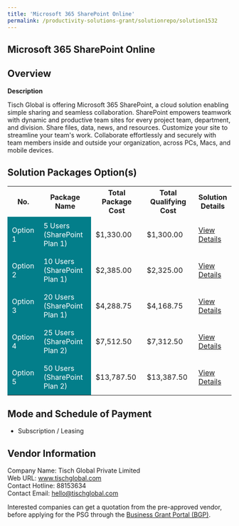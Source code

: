 ```yaml
---
title: 'Microsoft 365 SharePoint Online'
permalink: /productivity-solutions-grant/solutionrepo/solution1532
---
```


## Microsoft 365 SharePoint Online

## Overview

**Description**

Tisch Global is offering Microsoft 365 SharePoint, a cloud solution enabling simple sharing and seamless collaboration. SharePoint empowers teamwork with dynamic and productive team sites for every project team, department, and division. Share files, data, news, and resources. Customize your site to streamline your team's work. Collaborate effortlessly and securely with team members inside and outside your organization, across PCs, Macs, and mobile devices.

## Solution Packages Option(s)

<table>
<tr>
<th><b>No.</b></th>
<th><b>Package Name</b></th>
<th><b>Total Package Cost</b></th>
<th><b>Total Qualifying Cost</b></th>
<th><b>Solution Details</b></th>
</tr>
<tr>
<td style='padding: 10px; background-color: #037E8A; color: #FFFFFF;'>Option 1</td>
<td style='padding: 10px; background-color: #037E8A; color: #FFFFFF;'>5 Users (SharePoint Plan 1)</td>
<td style='padding: 10px;'>$1,330.00</td>
<td style='padding: 10px;'>$1,300.00</td>
<td style='padding: 10px;'><a href='/images/psg/Tisch_Global_Microsoft_07092023_Desensitised_Annex_3_Part1.pdf' target='_blank'>View Details</a></td>
</tr>
<tr>
<td style='padding: 10px; background-color: #037E8A; color: #FFFFFF;'>Option 2</td>
<td style='padding: 10px; background-color: #037E8A; color: #FFFFFF;'>10 Users (SharePoint Plan 1)</td>
<td style='padding: 10px;'>$2,385.00</td>
<td style='padding: 10px;'>$2,325.00</td>
<td style='padding: 10px;'><a href='/images/psg/Tisch_Global_Microsoft_07092023_Desensitised_Annex_3_Part2.pdf' target='_blank'>View Details</a></td>
</tr>
<tr>
<td style='padding: 10px; background-color: #037E8A; color: #FFFFFF;'>Option 3</td>
<td style='padding: 10px; background-color: #037E8A; color: #FFFFFF;'>20 Users (SharePoint Plan 1)</td>
<td style='padding: 10px;'>$4,288.75</td>
<td style='padding: 10px;'>$4,168.75</td>
<td style='padding: 10px;'><a href='/images/psg/Tisch_Global_Microsoft_07092023_Desensitised_Annex_3_Part3.pdf' target='_blank'>View Details</a></td>
</tr>
<tr>
<td style='padding: 10px; background-color: #037E8A; color: #FFFFFF;'>Option 4</td>
<td style='padding: 10px; background-color: #037E8A; color: #FFFFFF;'>25 Users (SharePoint Plan 2)</td>
<td style='padding: 10px;'>$7,512.50</td>
<td style='padding: 10px;'>$7,312.50</td>
<td style='padding: 10px;'><a href='/images/psg/Tisch_Global_Microsoft_07092023_Desensitised_Annex_3_Part4.pdf' target='_blank'>View Details</a></td>
</tr>
<tr>
<td style='padding: 10px; background-color: #037E8A; color: #FFFFFF;'>Option 5</td>
<td style='padding: 10px; background-color: #037E8A; color: #FFFFFF;'>50 Users (SharePoint Plan 2)</td>
<td style='padding: 10px;'>$13,787.50</td>
<td style='padding: 10px;'>$13,387.50</td>
<td style='padding: 10px;'><a href='/images/psg/Tisch_Global_Microsoft_07092023_Desensitised_Annex_3_Part5.pdf' target='_blank'>View Details</a></td>
</tr>
</table>

## Mode and Schedule of Payment

 - Subscription / Leasing

## Vendor Information

 Company Name: Tisch Global Private Limited<br>Web URL: www.tischglobal.com <br>Contact Hotline: 88153634 <br>Contact Email: hello@tischglobal.com <br>

Interested companies can get a quotation from the pre-approved vendor, before applying for the PSG through the <a href='https://www.businessgrants.gov.sg/' target='_blank' rel='noopener'>Business Grant Portal (BGP)</a>.

<script src="/jquery/resize-tables.js"></script>
